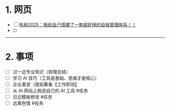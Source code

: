 # 1. 网页 
- [ ] [布局2025：我给自己搭建了一套超好用的自我管理体系！！](https://mp.weixin.qq.com/s/K5sB6LLud23PJyTtlAF7OQ)
- [ ] 

---
# 2. 事项 
- [ ] 过一边专业知识（梳理总结）
- [ ] 学习 AI 技巧（工具是基础、思维才是核心）
- [ ] 企业事宜（提前筹备【工作职场】
- [ ] 从 AI 网站上挑选自己的 AI 工具  #任务 
- [ ] 日记模板修改 #任务 
- [ ] 远离色情 #任务 
